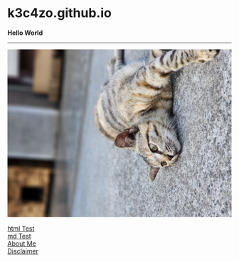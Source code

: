 # k3c4zo.github.io
**Hello World**

***

![草草](https://raw.githubusercontent.com/K3C4ZO/k3c4zo.github.io/main/332494504_8915137758527979_5400792067233575689_n.jpg "草草(校貓)~")

[html Test](https://k3c4zo.github.io/test.html)<br />
[md Test](https://k3c4zo.github.io/test/test)<br />
[About Me](https://k3c4zo.github.io/about)<br />
[Disclaimer](https://k3c4zo.github.io/disclaimer)<br />
